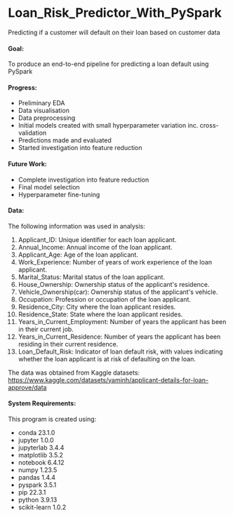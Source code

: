 # Loan_Risk_Predictor_With_PySpark
Predicting if a customer will default on their loan based on customer data

#### Goal:
To produce an end-to-end pipeline for predicting a loan default using PySpark

#### Progress:
- Preliminary EDA
- Data visualisation
- Data preprocessing
- Initial models created with small hyperparameter variation inc. cross-validation
- Predictions made and evaluated
- Started investigation into feature reduction

#### Future Work:
- Complete investigation into feature reduction
- Final model selection
- Hyperparameter fine-tuning

#### Data:
The following information was used in analysis:
1. Applicant_ID: Unique identifier for each loan applicant.
2. Annual_Income: Annual income of the loan applicant.
3. Applicant_Age: Age of the loan applicant.
4. Work_Experience: Number of years of work experience of the loan applicant.
5. Marital_Status: Marital status of the loan applicant.
6. House_Ownership: Ownership status of the applicant's residence.
7. Vehicle_Ownership(car): Ownership status of the applicant's vehicle.
8. Occupation: Profession or occupation of the loan applicant.
9. Residence_City: City where the loan applicant resides.
10. Residence_State: State where the loan applicant resides.
11. Years_in_Current_Employment: Number of years the applicant has been in their current job.
12. Years_in_Current_Residence: Number of years the applicant has been residing in their current residence.
13. Loan_Default_Risk: Indicator of loan default risk, with values indicating whether the loan applicant is at risk of defaulting on the loan.

The data was obtained from Kaggle datasets: https://www.kaggle.com/datasets/yaminh/applicant-details-for-loan-approve/data

#### System Requirements:
This program is created using:
- conda 23.1.0
- jupyter 1.0.0
- jupyterlab 3.4.4
- matplotlib 3.5.2
- notebook 6.4.12
- numpy 1.23.5
- pandas 1.4.4
- pyspark 3.5.1
- pip 22.3.1
- python 3.9.13
- scikit-learn 1.0.2
